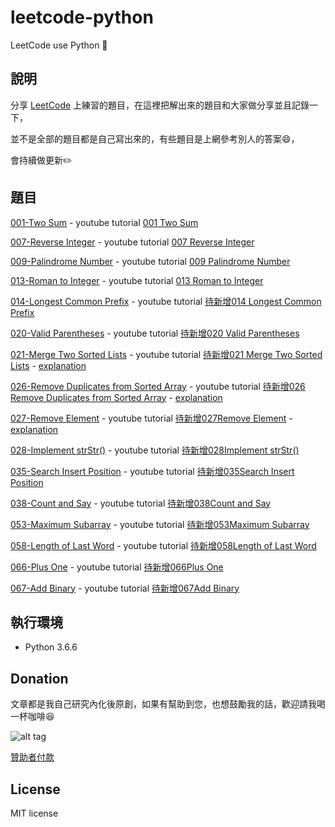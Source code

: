 # leetcode-python
LeetCode use Python :memo:

## 說明
分享 [LeetCode](https://leetcode.com/) 上練習的題目，在這裡把解出來的題目和大家做分享並且記錄一下，

並不是全部的題目都是自己寫出來的，有些題目是上網參考別人的答案:smile:，

會持續做更新:pencil2:

## 題目

[001-Two Sum](https://github.com/twtrubiks/leetcode-python/blob/master/Two_Sum_001.py) - youtube tutorial [001 Two Sum](https://youtu.be/fo5knjhk-i0)

[007-Reverse Integer](https://github.com/twtrubiks/leetcode-python/blob/master/Reverse_Integer_007.py) - youtube tutorial [007 Reverse Integer](https://youtu.be/sPK7Lw7Ospg)

[009-Palindrome Number](https://github.com/twtrubiks/leetcode-python/blob/master/Palindrome_Number_009.py) - youtube tutorial [009 Palindrome Number](https://youtu.be/B2viRb1aJ7Q)

[013-Roman to Integer](https://github.com/twtrubiks/leetcode-python/blob/master/Roman_to_Integer_013.py) - youtube tutorial [013 Roman to Integer](https://youtu.be/es88R2AYc_0)

[014-Longest Common Prefix](https://github.com/twtrubiks/leetcode-python/blob/master/Longest_Common_Prefix_014.py) - youtube tutorial [待新增014 Longest Common Prefix](xxx)

[020-Valid Parentheses](https://github.com/twtrubiks/leetcode-python/blob/master/Valid_Parentheses_020.py) - youtube tutorial [待新增020 Valid Parentheses](xxx)

[021-Merge Two Sorted Lists](https://github.com/twtrubiks/leetcode-python/blob/master/Merge_Two_Sorted_Lists_021.py) - youtube tutorial [待新增021 Merge Two Sorted Lists](xxx) - [explanation](https://github.com/twtrubiks/leetcode-python/blob/master/Merge_Two_Sorted_Lists_021_explanation.py)

[026-Remove Duplicates from Sorted Array](https://github.com/twtrubiks/leetcode-python/blob/master/Remove_Duplicates_from_Sorted_Array_026.py) - youtube tutorial [待新增026 Remove Duplicates from Sorted Array](xxx) - [explanation](https://github.com/twtrubiks/leetcode-python/blob/master/Remove_Duplicates_from_Sorted_Array_026_explanation.py)

[027-Remove Element](https://github.com/twtrubiks/leetcode-python/blob/master/Remove_Element_027.py) - youtube tutorial [待新增027Remove Element](xxx) - [explanation](https://github.com/twtrubiks/leetcode-python/blob/master/Remove_Element_027_explanation.py)

[028-Implement strStr()](https://github.com/twtrubiks/leetcode-python/blob/master/Implement_strStr_028.py) - youtube tutorial [待新增028Implement strStr()](xxx)

[035-Search Insert Position](https://github.com/twtrubiks/leetcode-python/blob/master/Search_Insert_Position_035.py) - youtube tutorial [待新增035Search Insert Position](xxx)

[038-Count and Say](https://github.com/twtrubiks/leetcode-python/blob/master/Count_and_Say_038.py) - youtube tutorial [待新增038Count and Say](xxx)

[053-Maximum Subarray](https://github.com/twtrubiks/leetcode-python/blob/master/Maximum_Subarray_053.py) - youtube tutorial [待新增053Maximum Subarray](xxx)

[058-Length of Last Word](https://github.com/twtrubiks/leetcode-python/blob/master/Length_of_Last_Word_058.py) - youtube tutorial [待新增058Length of Last Word](xxx)

[066-Plus One](https://github.com/twtrubiks/leetcode-python/blob/master/Plus_One_066.py) - youtube tutorial [待新增066Plus One](xxx)

[067-Add Binary](https://github.com/twtrubiks/leetcode-python/blob/master/Add_Binary_067.py) - youtube tutorial [待新增067Add Binary](xxx)

## 執行環境

* Python 3.6.6

## Donation

文章都是我自己研究內化後原創，如果有幫助到您，也想鼓勵我的話，歡迎請我喝一杯咖啡:laughing:

![alt tag](https://i.imgur.com/LRct9xa.png)

[贊助者付款](https://payment.opay.tw/Broadcaster/Donate/9E47FDEF85ABE383A0F5FC6A218606F8)

## License

MIT license
